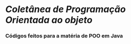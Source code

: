 # ***Coletânea de Programação Orientada ao objeto***

### Códigos feitos para a matéria de POO em Java
